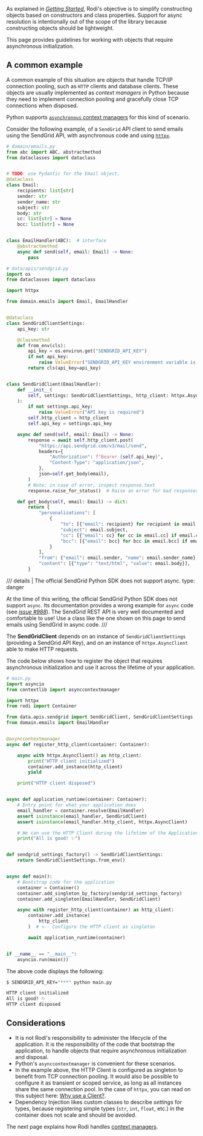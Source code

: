 As explained in [_Getting Started_](./getting-started.md), Rodi's objective is to
simplify constructing objects based on constructors and class properties.
Support for async resolution is intentionally out of the scope of the library because
constructing objects should be lightweight.

This page provides guidelines for working with objects that require asynchronous
initialization.

## A common example

A common example of this situation are objects that handle TCP/IP connection pooling,
such as `HTTP` clients and database clients. These objects are usually implemented as
*context managers* in Python because they need to implement connection pooling and
gracefully close TCP connections when disposed.

Python supports [`asynchronous` context managers](https://peps.python.org/pep-0492/#asynchronous-context-managers-and-async-with) for this kind of scenario.

Consider the following example, of a `SendGrid` API client to send emails using the
SendGrid API, with asynchronous code and using [`httpx`](https://www.python-httpx.org/async/).

```python {linenums="1"}
# domain/emails.py
from abc import ABC, abstractmethod
from dataclasses import dataclass


# TODO: use Pydantic for the Email object.
@dataclass
class Email:
    recipients: list[str]
    sender: str
    sender_name: str
    subject: str
    body: str
    cc: list[str] = None
    bcc: list[str] = None


class EmailHandler(ABC):  # interface
    @abstractmethod
    async def send(self, email: Email) -> None:
        pass
```

```python  {linenums="1", hl_lines="24 32"}
# data/apis/sendgrid.py
import os
from dataclasses import dataclass

import httpx

from domain.emails import Email, EmailHandler


@dataclass
class SendGridClientSettings:
    api_key: str

    @classmethod
    def from_env(cls):
        api_key = os.environ.get("SENDGRID_API_KEY")
        if not api_key:
            raise ValueError("SENDGRID_API_KEY environment variable is required")
        return cls(api_key=api_key)


class SendGridClient(EmailHandler):
    def __init__(
        self, settings: SendGridClientSettings, http_client: httpx.AsyncClient
    ):
        if not settings.api_key:
            raise ValueError("API key is required")
        self.http_client = http_client
        self.api_key = settings.api_key

    async def send(self, email: Email) -> None:
        response = await self.http_client.post(
            "https://api.sendgrid.com/v3/mail/send",
            headers={
                "Authorization": f"Bearer {self.api_key}",
                "Content-Type": "application/json",
            },
            json=self.get_body(email),
        )
        # Note: in case of error, inspect response.text
        response.raise_for_status()  # Raise an error for bad responses

    def get_body(self, email: Email) -> dict:
        return {
            "personalizations": [
                {
                    "to": [{"email": recipient} for recipient in email.recipients],
                    "subject": email.subject,
                    "cc": [{"email": cc} for cc in email.cc] if email.cc else None,
                    "bcc": [{"email": bcc} for bcc in email.bcc] if email.bcc else None,
                }
            ],
            "from": {"email": email.sender, "name": email.sender_name},
            "content": [{"type": "text/html", "value": email.body}],
        }
```

/// details | The official SendGrid Python SDK does not support async.
    type: danger

At the time of this writing, the official SendGrid Python SDK does not support `async`.
Its documentation provides a wrong example for `async` code (see [_issue #988_](https://github.com/sendgrid/sendgrid-python/issues/988)).
The SendGrid REST API is very well documented and comfortable to use! Use a class like
the one shown on this page to send emails using SendGrid in async code.
///

The **SendGridClient** depends on an instance of `SendGridClientSettings` (providing a
SendGrid API Key), and on an instance of `httpx.AsyncClient` able to make HTTP requests.

The code below shows how to register the object that requires asynchronous
initialization and use it across the lifetime of your application.

```python {linenums="1", hl_lines="12-20 25 40-41 44-46 48"}
# main.py
import asyncio
from contextlib import asynccontextmanager

import httpx
from rodi import Container

from data.apis.sendgrid import SendGridClient, SendGridClientSettings
from domain.emails import EmailHandler


@asynccontextmanager
async def register_http_client(container: Container):

    async with httpx.AsyncClient() as http_client:
        print("HTTP client initialized")
        container.add_instance(http_client)
        yield

    print("HTTP client disposed")


async def application_runtime(container: Container):
    # Entry point for what your application does
    email_handler = container.resolve(EmailHandler)
    assert isinstance(email_handler, SendGridClient)
    assert isinstance(email_handler.http_client, httpx.AsyncClient)

    # We can use the HTTP Client during the lifetime of the Application
    print("All is good! ✨")


def sendgrid_settings_factory() -> SendGridClientSettings:
    return SendGridClientSettings.from_env()


async def main():
    # Bootstrap code for the application
    container = Container()
    container.add_singleton_by_factory(sendgrid_settings_factory)
    container.add_singleton(EmailHandler, SendGridClient)

    async with register_http_client(container) as http_client:
        container.add_instance(
            http_client
        )  # <-- Configure the HTTP client as singleton

        await application_runtime(container)


if __name__ == "__main__":
    asyncio.run(main())
```

The above code displays the following:

```bash
$ SENDGRID_API_KEY="***" python main.py

HTTP client initialized
All is good! ✨
HTTP client disposed
```

## Considerations

- It is not Rodi's responsibility to administer the lifecycle of the application. It is
  the responsibility of the code that bootstrap the application, to handle objects that
  require asynchronous initialization and disposal.
- Python's `asynccontextmanager` is convenient for these scenarios.
- In the example above, the HTTP Client is configured as singleton to benefit from TCP
  connection pooling. It would also be possible to configure it as transient or scoped
  service, as long as all instances share the same connection pool. In the case of
  `httpx`,  you can read on this subject here: [Why use a Client?](https://www.python-httpx.org/advanced/clients/#why-use-a-client).
- Dependency Injection likes custom classes to describe _settings_ for types,
  because registering simple types (`str`, `int`, `float`, etc.) in the container does
  not scale and should be avoided.

The next page explains how Rodi handles [context managers](./context-managers.md).

